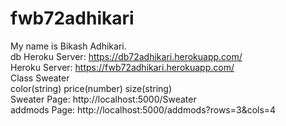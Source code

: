 # fwb72adhikari
My name is Bikash Adhikari.
<br>
db Heroku Server: https://db72adhikari.herokuapp.com/
<br>
Heroku Server: https://fwb72adhikari.herokuapp.com/
<br>
Class Sweater
<br>
color(string) price(number) size(string)
<br>
Sweater Page: http://localhost:5000/Sweater
<br>
addmods Page: http://localhost:5000/addmods?rows=3&cols=4
<br>
